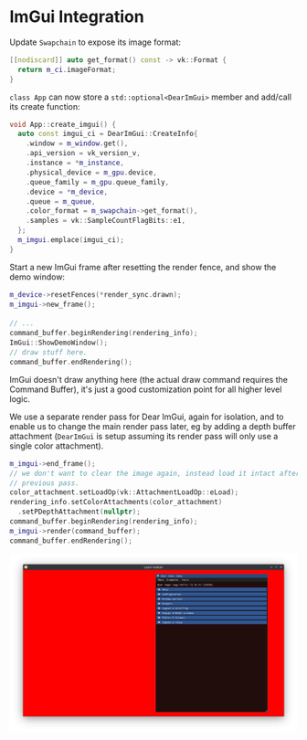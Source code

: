 # ImGui Integration

Update `Swapchain` to expose its image format:

```cpp
[[nodiscard]] auto get_format() const -> vk::Format {
  return m_ci.imageFormat;
}
```

`class App` can now store a `std::optional<DearImGui>` member and add/call its create function:

```cpp
void App::create_imgui() {
  auto const imgui_ci = DearImGui::CreateInfo{
    .window = m_window.get(),
    .api_version = vk_version_v,
    .instance = *m_instance,
    .physical_device = m_gpu.device,
    .queue_family = m_gpu.queue_family,
    .device = *m_device,
    .queue = m_queue,
    .color_format = m_swapchain->get_format(),
    .samples = vk::SampleCountFlagBits::e1,
  };
  m_imgui.emplace(imgui_ci);
}
```

Start a new ImGui frame after resetting the render fence, and show the demo window:

```cpp
m_device->resetFences(*render_sync.drawn);
m_imgui->new_frame();

// ...
command_buffer.beginRendering(rendering_info);
ImGui::ShowDemoWindow();
// draw stuff here.
command_buffer.endRendering();
```

ImGui doesn't draw anything here (the actual draw command requires the Command Buffer), it's just a good customization point for all higher level logic.

We use a separate render pass for Dear ImGui, again for isolation, and to enable us to change the main render pass later, eg by adding a depth buffer attachment (`DearImGui` is setup assuming its render pass will only use a single color attachment).

```cpp
m_imgui->end_frame();
// we don't want to clear the image again, instead load it intact after the
// previous pass.
color_attachment.setLoadOp(vk::AttachmentLoadOp::eLoad);
rendering_info.setColorAttachments(color_attachment)
  .setPDepthAttachment(nullptr);
command_buffer.beginRendering(rendering_info);
m_imgui->render(command_buffer);
command_buffer.endRendering();
```

![ImGui Demo](./imgui_demo.png)
